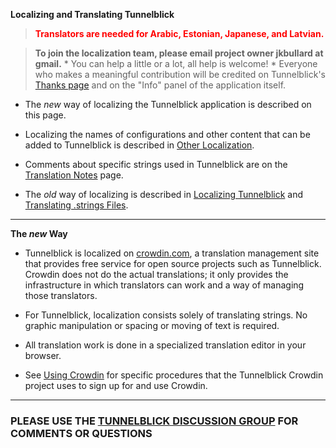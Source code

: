 **Localizing and Translating Tunnelblick**

> <font color='red'><b>Translators are needed for Arabic, Estonian, Japanese, and Latvian.</b></font>

> <font color='red'></font>**To join the localization team, please email project owner jkbullard at gmail.**
    * You can help a little or a lot, all help is welcome!
    * Everyone who makes a meaningful contribution will be credited on Tunnelblick's [Thanks page](cThanks.md) and on the "Info" panel of the application itself.

  * The _new_ way of localizing the Tunnelblick application is described on this page.

  * Localizing the names of configurations and other content that can be added to Tunnelblick is described in [Other Localization](cLocalizeConfigurations.md).

  * Comments about specific strings used in Tunnelblick are on the [Translation Notes](cTranslationNotes.md) page.

  * The _old_ way of localizing is described in [Localizing Tunnelblick](cLocalize.md) and [Translating .strings Files](cTranslateStrings.md).


---

**The _new_ Way**
  * Tunnelblick is localized on [crowdin.com](https://crowdin.com/project/tunnelblick), a translation management site that provides free service for open source projects such as Tunnelblick. Crowdin does not do the actual translations; it only provides the infrastructure in which translators can work and a way of managing those translators.

  * For Tunnelblick, localization consists solely of translating strings. No graphic manipulation or spacing or moving of text is required.

  * All translation work is done in a specialized translation editor in your browser.
  * See [Using Crowdin](cUsingCrowdin.md) for specific procedures that the Tunnelblick Crowdin project uses to sign up for and use Crowdin.


---


### PLEASE USE THE [TUNNELBLICK DISCUSSION GROUP](https://groups.google.com/forum/#!forum/tunnelblick-discuss) FOR COMMENTS OR QUESTIONS